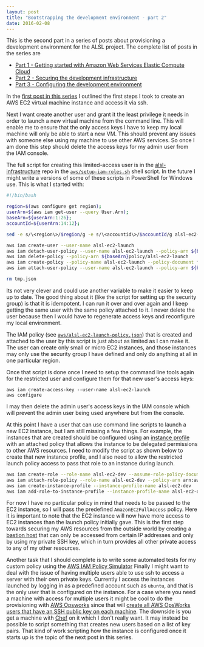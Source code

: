 ```yaml
---
layout: post
title: "Bootstrapping the development environment - part 2"
date: 2016-02-08
---
```

 This is the second part in a series of posts about provisioning a development environment for the ALSL project.  The complete list of posts in the series are

- [Part 1 - Getting started with Amazon Web Services Elastic Compute Cloud](/2016/02/04/bootstrapping-the-development-environment-1.html)
- [Part 2 - Securing the development infrastructure](/2016/02/08/bootstrapping-the-development-environment-2.html)
- [Part 3 - Configuring the development environment](/2016/02/10/bootstrapping-the-development-environment-3.html)

In the [first post in this series](/2016/02/04/bootstrapping-the-development-environment-1.html) I outlined the first steps I took to create an AWS EC2 virtual machine instance and access it via ssh.

Next I want create another user and grant it the least privilege it needs in order to launch a new virtual machine from the command line.  This will enable me to ensure that the only access keys I have to keep my local machine will only be able to start a new VM.  This should prevent any issues with someone else using my machine to use other AWS services.  So once I am done this step should delete the access keys for my admin user from the IAM console.
    
The full script for creating this limited-access user is in the [alsl-infrastructure](https://github.com/mshogren/alsl-infrastructure) repo in the [`aws/setup-iam-roles.sh`](https://github.com/mshogren/alsl-infrastructure/blob/master/aws/setup-iam-roles.sh) shell script.  In the future I might write a versions of some of these scripts in PowerShell for Windows use.  This is what I started with:

``` bash
#!/bin/bash

region=$(aws configure get region);
userArn=$(aws iam get-user --query User.Arn);
baseArn=${userArn:1:26};
accountId=${userArn:14:12};

sed -e s/\<region\>/$region/g -e s/\<accountid\>/$accountId/g alsl-ec2-launch-policy.json > tmp.json

aws iam create-user --user-name alsl-ec2-launch
aws iam detach-user-policy --user-name alsl-ec2-launch --policy-arn ${baseArn}policy/alsl-ec2-launch
aws iam delete-policy --policy-arn ${baseArn}policy/alsl-ec2-launch
aws iam create-policy --policy-name alsl-ec2-launch --policy-document file://tmp.json
aws iam attach-user-policy --user-name alsl-ec2-launch --policy-arn ${baseArn}policy/alsl-ec2-launch

rm tmp.json
```

Its not very clever and could use another variable to make it easier to keep up to date.  The good thing about it (like the script for setting up the security group) is that it is idempotent.  I can run it over and over again and I keep getting the same user with the same policy attached to it.  I never delete the user because then I would have to regenerate access keys and reconfigure my local environment.

The IAM policy (see [`aws/alsl-ec2-launch-policy.json`](https://github.com/mshogren/alsl-infrastructure/blob/master/aws/alsl-ec2-launch-policy.json)) that is created and attached to the user by this script is just about as limited as I can make it.  The user can create only small or micro EC2 instances, and those instances may only use the security group I have defined and only do anything at all in one particular region.

Once that script is done once I need to setup the command line tools again for the restricted user and configure them for that new user's access keys:
    
    aws iam create-access-key --user-name alsl-ec2-launch
    aws configure
    
I may then delete the admin user's access keys in the IAM console which will prevent the admin user being used anywhere but from the console.

At this point I have a user that can use command line scripts to launch a new EC2 instance, but I am still missing a few things.  For example, the instances that are created should be configured using an [instance profile](http://docs.aws.amazon.com/IAM/latest/UserGuide/id_roles_use_switch-role-ec2.html) with an attached policy that allows the instance to be delegated permissions to other AWS resources.  I need to modify the script as shown below to create that new instance profile, and I also need to allow the restricted launch policy access to pass that role to an instance during launch.  

``` bash
aws iam create-role --role-name alsl-ec2-dev --assume-role-policy-document file://ec2-assume-role-policy.json
aws iam attach-role-policy --role-name alsl-ec2-dev --policy-arn arn:aws:iam::aws:policy/AmazonEC2FullAccess
aws iam create-instance-profile --instance-profile-name alsl-ec2-dev
aws iam add-role-to-instance-profile --instance-profile-name alsl-ec2-dev --role-name alsl-ec2-dev
```

For now I have no particular policy in mind that needs to be passed to the EC2 instance, so I will pass the predefined `AmazonEC2FullAccess` policy.  Here it is important to note that the EC2 instance will now have more access to EC2 instances than the launch policy initially gave.  This is the first step towards securing my AWS resources from the outside world by creating a [bastion host](https://en.wikipedia.org/wiki/Bastion_host) that can only be accessed from certain IP addresses and only by using my private SSH key, which in turn provides all other private access to any of my other resources.

Another task that I should complete is to write some automated tests for my custom policy using the [AWS IAM Policy Simulator](http://docs.aws.amazon.com/IAM/latest/UserGuide/access_policies_testing-policies.html)  Finally I might want to deal with the issue of having multiple users able to use ssh to access a server with their own private keys.  Currently I access the instances launched by logging in as a predefined account such as `ubuntu`, and that is the only user that is configured on the instance.  For a case where you need a machine with access for multiple users it might be cool to do the provisioning with [AWS Opsworks](https://aws.amazon.com/opsworks/) since that will [create all AWS OpsWorks users that have an SSH public key on each machine](http://docs.aws.amazon.com/opsworks/latest/userguide/security-ssh-access.html).  The downside is you get a machine with [Chef](https://www.chef.io) on it which I don't really want.  It may instead be possible to script something that creates new users based on a list of key pairs.  That kind of work scripting how the instance is configured once it starts up is the topic of the next post in this series.

